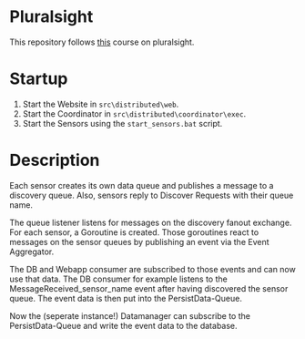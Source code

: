 # Pluralsight

This repository follows [this](https://app.pluralsight.com/library/courses/go-build-distributed-applications/table-of-contents) course on pluralsight.

# Startup

1. Start the Website in `src\distributed\web`.
2. Start the Coordinator in `src\distributed\coordinator\exec`.
3. Start the Sensors using the `start_sensors.bat` script.

# Description

Each sensor creates its own data queue and publishes a message to a discovery queue.
Also, sensors reply to Discover Requests with their queue name.

The queue listener listens for messages on the discovery fanout exchange. For each sensor,
a Goroutine is created. Those goroutines react to messages on the sensor queues by publishing
an event via the Event Aggregator.

The DB and Webapp consumer are subscribed to those events and can now use that data. 
The DB consumer for example listens to the MessageReceived_sensor_name event after
having discovered the sensor queue. The event data is then put into the PersistData-Queue.

Now the (seperate instance!) Datamanager can subscribe to the PersistData-Queue and write
the event data to the database.
